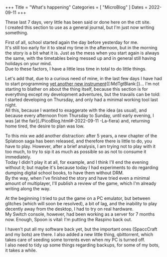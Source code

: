 +++
Title = "What's happening"
Categories = [ "MicroBlog" ]
Dates = 2022-09-11
+++

These last 7 days, very little has been said or done here on the ctt site.  
I created this section to use as a general journal, but I'm just now writing something.

First of all, school started again the day before yesterday for me.  
It's still too early for it to steal my time in the afternoon, but in the morning the story is a bit what it is. Just as the mess when you start again is always the same, with the timetables being messed up and in general still having holidays on your mind.  
Due to these factors, I have a little less time in total to do little things.

Let's add that, due to a curious need of mine, in the last few days I have had to start programming [yet another new instrument](https://gitlab.com/octospacc/links){[:MdTgtBlank:]}... I'm not starting to blather on about the thing itself, because this section is for everything except my development adventures, but the travails can be told: I started developing on Thursday, and only had a minimal working tool last night.  
All this, because I wanted to exaggerate with the idea (as usual), and because every afternoon from Thursday to Sunday, until early evening, I was [at the fair](./PicoBlog.html#-2022-09-11 -La-fiera) and, returning home tired, the desire to plan was low.

To this mix we add another distraction: after 5 years, a new chapter of the Splatoon saga has been released, and therefore there is little to do, you have to play. However, after a brief analysis, I am trying not to play with it too much, to try to sip it as much as possible so as not to consume it immediately.  
Today I didn't play it at all, for example, and I think I'll end the evening without it; but maybe it's because today I had experiments to do regarding dumping digital school books, to have them without DRM.  
By the way, when I've finished the story and have tried even a minimal amount of multiplayer, I'll publish a review of the game, which I'm already writing along the way.

At the beginning I tried to put the game on a PC emulator, but between glitches (which will soon be resolved), a bit of lag, and the inability to play decently away from the desktop, I had to try on real hardware.  
My Switch console, however, had been working as a server for 7 months now. Enough, Spoon is vital: I'm putting the Raspino back out.

I haven't put all my software back yet, but the important ones (SpaccCraft and my bots) are there. I also added a new little thing, qbittorrent, which takes care of seeding some torrents even when my PC is turned off.  
I also need to tidy up some things regarding backups, for some of my bots, it takes a while.